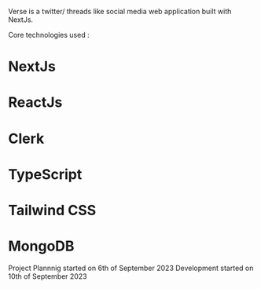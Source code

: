 Verse is a twitter/ threads like social media web application built with NextJs.

Core technologies used :
# NextJs
# ReactJs
# Clerk
# TypeScript
# Tailwind CSS
# MongoDB

Project Plannnig started on 6th of September 2023
Development started on 10th of September 2023

